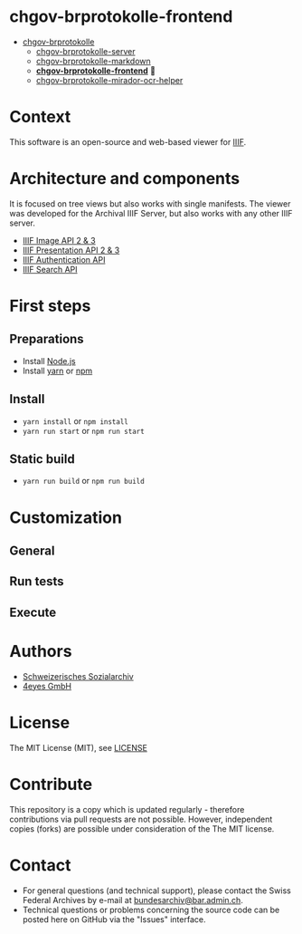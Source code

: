 # chgov-brprotokolle-frontend

- [chgov-brprotokolle](https://github.com/SwissFederalArchives/chgov-brprotokolle)
  - [chgov-brprotokolle-server](https://github.com/SwissFederalArchives/chgov-brprotokolle-server)
  - [chgov-brprotokolle-markdown](https://github.com/SwissFederalArchives/chgov-brprotokolle-markdown)
  - **[chgov-brprotokolle-frontend](https://github.com/SwissFederalArchives/chgov-brprotokolle-frontend)** :triangular_flag_on_post:
  - [chgov-brprotokolle-mirador-ocr-helper](https://github.com/SwissFederalArchives/chgov-brprotokolle-mirador-ocr-helper)

# Context

This software is an open-source and web-based viewer for [IIIF](https://iiif.io/).

# Architecture and components

It is focused on tree views but also works with single manifests.
The viewer was developed for the Archival IIIF Server, but also works with any other IIIF server.

* [IIIF Image API 2 & 3](https://iiif.io/api/image/3.0/)
* [IIIF Presentation API 2 & 3](https://iiif.io/api/presentation/3.0/)
* [IIIF Authentication API](https://iiif.io/api/auth/1.0/)
* [IIIF Search API](https://iiif.io/api/search/1.0/)


# First steps

## Preparations

- Install [Node.js](https://nodejs.org/en/)
- Install [yarn](https://yarnpkg.com) or [npm](https://www.npmjs.com/)

## Install

- ```yarn install``` or ```npm install```
- ```yarn run start``` or  ```npm run start```

## Static build

- ```yarn run build``` or  ```npm run build```

# Customization

## General

## Run tests

## Execute

# Authors

- [Schweizerisches Sozialarchiv](https://www.sozialarchiv.ch/)
- [4eyes GmbH](https://www.4eyes.ch/)

# License

The MIT License (MIT), see [LICENSE](LICENSE)

# Contribute

This repository is a copy which is updated regularly - therefore contributions via pull requests are not possible. However, independent copies (forks) are possible under consideration of the The MIT license.

# Contact

- For general questions (and technical support), please contact the Swiss Federal Archives by e-mail at bundesarchiv@bar.admin.ch.
- Technical questions or problems concerning the source code can be posted here on GitHub via the "Issues" interface.

